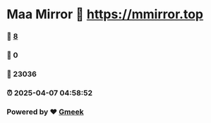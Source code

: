 # Maa Mirror :link: https://mmirror.top 
### :page_facing_up: [8](https://mmirror.top/tag.html) 
### :speech_balloon: 0 
### :hibiscus: 23036 
### :alarm_clock: 2025-04-07 04:58:52 
### Powered by :heart: [Gmeek](https://github.com/Meekdai/Gmeek)
